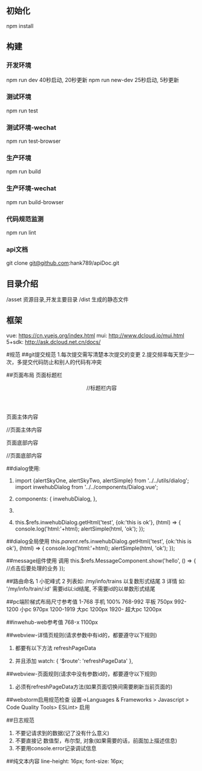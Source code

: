 ## 初始化
npm install

## 构建
### 开发环境
npm run dev  40秒启动, 20秒更新
npm run new-dev 25秒启动, 5秒更新

### 测试环境
npm run test

### 测试环境-wechat
npm run test-browser

### 生产环境
npm run build

### 生产环境-wechat
npm run build-browser

### 代码规范监测
npm run lint

### api文档
git clone git@github.com:hank789/apiDoc.git

## 目录介绍
/asset  资源目录,开发主要目录
/dist   生成的静态文件


## 框架
vue: https://cn.vuejs.org/index.html
mui: http://www.dcloud.io/mui.html
5+sdk: http://ask.dcloud.net.cn/docs/

#规范
##git提交规范
1.每次提交需写清楚本次提交的变更
2.提交频率每天至少一次，多提交代码防止和别人的代码有冲突

##页面布局
  页面标题栏
    <header class="mui-bar-nav">
        //标题栏内容
    </header>

  页面主体内容
    <div class="mui-content">
        //页面主体内容
    </div>

  页面底部内容
    <nav class="footer-bar">
        //页面底部内容
    </nav>


##dialog使用:
1. import {alertSkyOne, alertSkyTwo, alertSimple} from '../../utils/dialog';
     import inwehubDialog from '../../components/Dialog.vue';

2.  components: {
         inwehubDialog,
       },

3. <inwehubDialog ref="inwehubDialog"></inwehubDialog>


4. this.$refs.inwehubDialog.getHtml('test', {ok:'this is ok'}, (html) => {
             console.log('html:'+html);
             alertSimple(html, 'ok');
         });


##dialog全局使用
  this.$parent.$refs.inwehubDialog.getHtml('test', {ok:'this is ok'}, (html) => {
            console.log('html:'+html);
            alertSimple(html, 'ok');
        });



##message组件使用
    调用
      this.$refs.MessageComponent.show('hello', () => {
          //点击后要处理的业务
            });




##路由命名
   1 小驼峰式
   2 列表如: /my/info/trains 以复数形式结尾
   3 详情
        如: '/my/info/train/:id'  需要id以:id结尾, 不需要id的以单数形式结尾


##pc端阶梯式布局尺寸参考值
    1-768        手机    100%
    768-992      平板    750px
    992-1200     小pc    970px
    1200-1919    大pc    1200px
    1920-        超大pc  1200px



##inwehub-web参考值
    768-x  1100px



##webview-详情页规则(请求参数中有id的，都要遵守以下规则)
1. 都要有以下方法
    refreshPageData

2. 并且添加
      watch: {
        '$route': 'refreshPageData'
      },


##webview-页面规则(请求中没有参数id的，都要遵守以下规则)
1. 必须有refreshPageData方法(如果页面切换间需要刷新当前页面的)


##webstorm启用规范检查
    设置->Languages & Frameworks > Javascript > Code Quality Tools> ESLint> 启用


##日志规范
1. 不要记请求到的数据(记了没有什么意义)
2. 不要直接记 数值型，布尔型, 对象(如果需要的话，前面加上描述信息)
3. 不要用console.error记录调试信息


##纯文本内容
line-height: 16px;
font-size: 16px;
